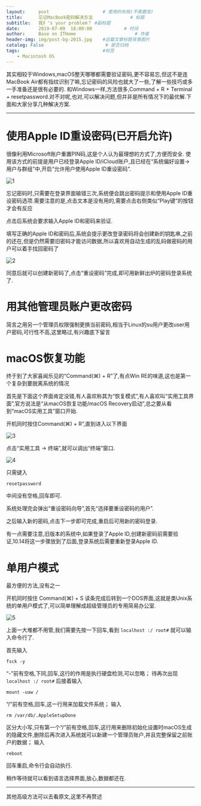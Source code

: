 ```yaml
---
layout:     post                    # 使用的布局(不需要改)
title:      忘记MacBook密码解决方法              # 标题
subtitle:   我扌's your problem？ #副标题
date:       2019-07-09  18:00:00            # 时间
author:     Base on ITHome                      # 作者
header-img: img/post-bg-2015.jpg    #这篇文章标题背景图片
catalog: False                       # 是否归档
tags:                               #标签
    - Macintosh OS
---
```

其实相较于Windows,macOS整天哪哪都需要验证密码,更不容易忘,但这不是连MacBook Air都有指纹识别了嘛,忘记密码的风险也就大了一些,了解一些技巧或多一手准备还是很有必要的.
和Windows一样,方法很多,Command + R + Terminal + resetpassword.对不对呢,也对,可以解决问题,但并非是所有情况下的最优解.下面和大家分享几种解决方案.

----

# 使用Apple ID重设密码(已开启允许)
很像利用Microsoft账户重置PIN码,这是个人认为最理想的方式了,方便而安全.
使用该方式的前提是用户已经登录Apple ID/iCloud账户,且已经在“系统偏好设置→用户与群组”中,开启“允许用户使用Apple ID重设密码”.

![1](https://raw.githubusercontent.com/zhangyiming748/zhangyiming748.github.io/master/img/macOSpasswd/1.png)

忘记密码时,只需要在登录界面输错三次,系统便会跳出密码提示和使用Apple ID重设密码选项.需要注意的是,点击文本是没有用的,需要点击右侧类似“Play键”的按钮才会有反应

点击后系统会要求输入Apple ID和密码来验证.

填写正确的Apple ID和密码后,系统会提示更改登录密码将会创建新的钥匙串,之前的还在,但是仍然需要旧密码才能访问数据,所以喜欢用自动生成的乱码做密码的用户可以着手找回密码了

![2](https://raw.githubusercontent.com/zhangyiming748/zhangyiming748.github.io/master/img/macOSpasswd/2.png)

同意后就可以创建新密码了,点击“重设密码”完成,即可用新鲜出炉的密码登录系统了.

# 用其他管理员账户更改密码

简言之用另一个管理员权限强制更换当前密码,相当于Linux的su用户更改user用户密码,可行性不高,这里略过,有兴趣底下留言

# macOS恢复功能

终于到了大家喜闻乐见的“Command(⌘) + R”了,有点Win RE的味道,这也是第一个复杂到要脱离系统的情况

首先是下面这个界面肯定没错,有人喜欢称其为“恢复模式”,有人喜欢叫“实用工具界面”,官方说法是“从macOS恢复功能/macOS Recovery启动”,总之要从看到“macOS实用工具”窗口开始.

开机同时按住Command(⌘) + R”,直到进入以下界面

![3](https://raw.githubusercontent.com/zhangyiming748/zhangyiming748.github.io/master/img/macOSpasswd/3.png)

点击“实用工具 → 终端”,就可以调出“终端”窗口.

![4](https://raw.githubusercontent.com/zhangyiming748/zhangyiming748.github.io/master/img/macOSpasswd/4.png)

只需键入

`resetpassword`

中间没有空格,回车即可.

系统处理完会弹出“重设密码向导”,首先“选择要重设密码的用户”.

之后输入新的密码,点击下一步即可完成,重启后可用新的密码登录.

有一点需要注意,旧版本的系统中,如果登录了Apple ID,创建新密码前需要验证,10.14将这一步骤放到了后面,登录系统后需要重新登录Apple ID.

# 单用户模式

最方便的方法,没有之一

开机同时按住
Command(⌘) + S
读条完成后转到一个DOS界面,这就是类Unix系统的单用户模式了,可以简单理解成超级管理员的专用简易办公室.

![5](https://raw.githubusercontent.com/zhangyiming748/zhangyiming748.github.io/master/img/macOSpasswd/5.png)

上面一大堆都不用管,我们需要先按一下回车,看到
`localhost :/ root#`
就可以输入命令行了.


首先输入

`fsck -y`

“-”前有空格,下同,回车,这行的作用是执行硬盘检测,可以忽略；
待再次出现
`localhost :/ root#`
后接着输入

`mount -uaw /`

“/”前有空格,回车,这一行用来加载文件系统；
输入

`rm /var/db/.AppleSetupDone`

区分大小写,只有第一个“/”前有空格,回车,这行用来删除初始化设置时macOS生成的隐藏文件,删除后再次进入系统就可以新建一个管理员账户,并且完整保留之前账户的数据；
输入

`reboot`

回车重启,命令行会自动执行.

稍作等待就可以看到语言选择界面,放心,数据都还在.

----

其他高级方法可以去看原文,这里不再赘述
